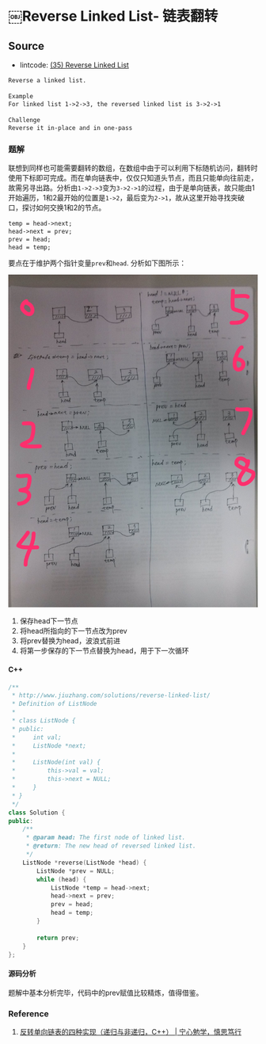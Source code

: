 # ￼Reverse Linked List- 链表翻转


## Source

- lintcode: [(35) Reverse Linked List](http://www.lintcode.com/en/problem/reverse-linked-list/)


```
Reverse a linked list.

Example
For linked list 1->2->3, the reversed linked list is 3->2->1

Challenge
Reverse it in-place and in one-pass
```

### 题解

联想到同样也可能需要翻转的数组，在数组中由于可以利用下标随机访问，翻转时使用下标即可完成。而在单向链表中，仅仅只知道头节点，而且只能单向往前走，故需另寻出路。分析由`1->2->3`变为`3->2->1`的过程，由于是单向链表，故只能由1开始遍历，1和2最开始的位置是`1->2`，最后变为`2->1`，故从这里开始寻找突破口，探讨如何交换1和2的节点。

```
temp = head->next;
head->next = prev;
prev = head;
head = temp;
```

要点在于维护两个指针变量`prev`和`head`. 分析如下图所示：

![Reverse Linked List](../images/reverse_linked_list_i.jpg)

1. 保存head下一节点
2. 将head所指向的下一节点改为prev
3. 将prev替换为head，波浪式前进
4. 将第一步保存的下一节点替换为head，用于下一次循环

#### C++

```c++
/**
 * http://www.jiuzhang.com/solutions/reverse-linked-list/
 * Definition of ListNode
 *
 * class ListNode {
 * public:
 *     int val;
 *     ListNode *next;
 *
 *     ListNode(int val) {
 *         this->val = val;
 *         this->next = NULL;
 *     }
 * }
 */
class Solution {
public:
    /**
     * @param head: The first node of linked list.
     * @return: The new head of reversed linked list.
     */
    ListNode *reverse(ListNode *head) {
        ListNode *prev = NULL;
        while (head) {
            ListNode *temp = head->next;
            head->next = prev;
            prev = head;
            head = temp;
        }

        return prev;
    }
};
```

#### 源码分析

题解中基本分析完毕，代码中的prev赋值比较精炼，值得借鉴。

### Reference

1. [反转单向链表的四种实现（递归与非递归，C++） | 宁心勉学，慎思笃行](http://ceeji.net/blog/reserve-linked-list-cpp/)
